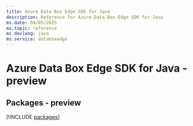 ```yaml
---
title: Azure Data Box Edge SDK for Java
description: Reference for Azure Data Box Edge SDK for Java
ms.date: 04/05/2025
ms.topic: reference
ms.devlang: java
ms.service: databoxedge
---
```

# Azure Data Box Edge SDK for Java - preview
## Packages - preview
[!INCLUDE [packages](data-box-edge-index.md)]